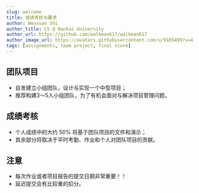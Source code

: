 ```yaml
---
slug: welcome
title: 成绩考核与要求
author: Wenxuan Shi
author_title: CS @ Nankai University
author_url: https://github.com/walkman617/walkman617
author_image_url: https://avatars.githubusercontent.com/u/9105499?v=4
tags: [assignments, team project, final score]
---
```


## 团队项目
- 自发建立小组团队，设计与实现一个中型项目；
- 推荐构建3～5人小组团队，为了有机会面对与解决项目管理问题。

## 成绩考核
- 个人成绩中的大约 50% 将基于团队项目的文件和演示；
- 其余部分将取决于平时考勤、作业和个人对团队项目的贡献。

## 注意
- 每次作业或者项目报告的提交日期非常重要！！
- 延迟提交会有比较重的扣分。
